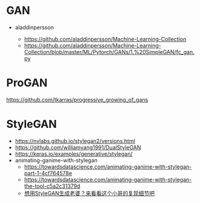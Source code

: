 # GAN
- aladdinpersson

    - https://github.com/aladdinpersson/Machine-Learning-Collection
    - https://github.com/aladdinpersson/Machine-Learning-Collection/blob/master/ML/Pytorch/GANs/1.%20SimpleGAN/fc_gan.py


# ProGAN
https://github.com/tkarras/progressive_growing_of_gans

# StyleGAN
- https://nvlabs.github.io/stylegan2/versions.html
- https://github.com/williamyang1991/DualStyleGAN
- https://keras.io/examples/generative/stylegan/
- animating-ganime-with-stylegan
    - https://towardsdatascience.com/animating-ganime-with-stylegan-part-1-4cf764578e
    - https://towardsdatascience.com/animating-ganime-with-stylegan-the-tool-c5a2c31379d
    - [想用StyleGAN生成老婆？来看看这个小哥的复现细节吧](https://www.jiqizhixin.com/articles/2020-01-09-8)
